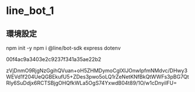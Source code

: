 # line_bot_1



## 環境設定
npm init -y
npm i  @line/bot-sdk express dotenv


00f4ac9a3403e2c9237f341a35ae22b2

zVjDnmO9RjgNzGgihQVuan+oH5ZHMDymoCgIXlJOnwIpfmNMdvc/DHwy3WEVd1f204UeQGBEkufU5+ZDes3pwo5oLQ1rZeNetKNfBkQtWWFs3pBG7QtRly6SuDdjx6RCTSBjgOHQfkWLa5OgS74YxwdB04t89/1O/w1cDnyilFU=